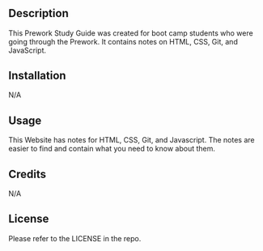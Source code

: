 # <Prework study guide Website>

## Description


This Prework Study Guide was created for boot camp students who were going through the Prework. It contains notes on HTML, CSS, Git, and JavaScript.

## Installation 

N/A

## Usage

This Website has notes for HTML, CSS, Git, and Javascript. The notes are easier to find and contain what you need to know about them. 


## Credits

N/A

## License

Please refer to the LICENSE in the repo.